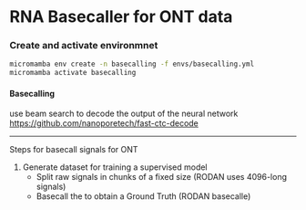 # RNA Basecaller for ONT data

### Create and activate environmnet
```bash
micromamba env create -n basecalling -f envs/basecalling.yml
micromamba activate basecalling
```

#### Basecalling
use beam search to decode the output of the neural network https://github.com/nanoporetech/fast-ctc-decode

___ 
Steps for basecall signals for ONT

1. Generate dataset for training a supervised model
    - Split raw signals in chunks of a fixed size (RODAN uses 4096-long signals)
    - Basecall the to obtain a Ground Truth (RODAN basecalle)